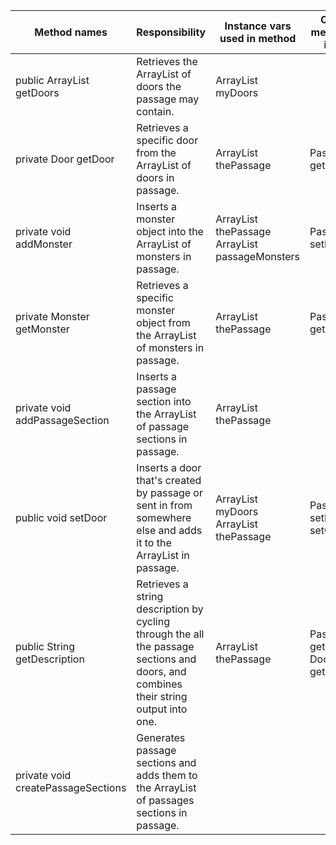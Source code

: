 | Method names                       | Responsibility                                                                                                                       | Instance vars used in method                                            | Other class methods called in method                  | Objects used by method | Lines of code |
|------------------------------------|--------------------------------------------------------------------------------------------------------------------------------------|-------------------------------------------------------------------------|-------------------------------------------------------|------------------------|---------------|
| public ArrayList<Door> getDoors    | Retrieves the ArrayList of doors the passage may contain.                                                                            | ArrayList<Door> myDoors                                                 |                                                       | Door                   | 1             |
| private Door getDoor               | Retrieves a specific door from the ArrayList of doors in passage.                                                                    | ArrayList<PassageSection> thePassage                                    | PassageSection getDoor()                              | Door                   | 4             |
| private void addMonster            | Inserts a monster object into the ArrayList of monsters in passage.                                                                  | ArrayList<PassageSection> thePassage ArrayList<Monster> passageMonsters | PassageSection setMonster()                           | Monster PassageSection | 2             |
| private Monster getMonster         | Retrieves a specific monster object from the ArrayList of monsters in passage.                                                       | ArrayList<PassageSection> thePassage                                    | PassageSection getMonster()                           | Monster PassageSection | 5             |
| private void addPassageSection     | Inserts a passage section into the ArrayList of passage sections in passage.                                                         | ArrayList<PassageSection> thePassage                                    |                                                       | PassageSection         | 1             |
| public void setDoor                | Inserts a door that's created by passage or sent in from somewhere else and adds it to the ArrayList in passage.                     | ArrayList<Door> myDoors ArrayList<PassageSection> thePassage            | PassageSection setDoor() Door setConnection()         | Door PassageSection    | 3             |
| public String getDescription       | Retrieves a string description by cycling through the all the passage sections and doors, and combines their string output into one. | ArrayList<PassageSection> thePassage                                    | PassageSection getDescription() Door getDescription() | PassageSection Door    | 6             |
| private void createPassageSections | Generates passage sections and adds them to the ArrayList of passages sections in passage.                                           |                                                                         |                                                       | PassageSection         | 4             |